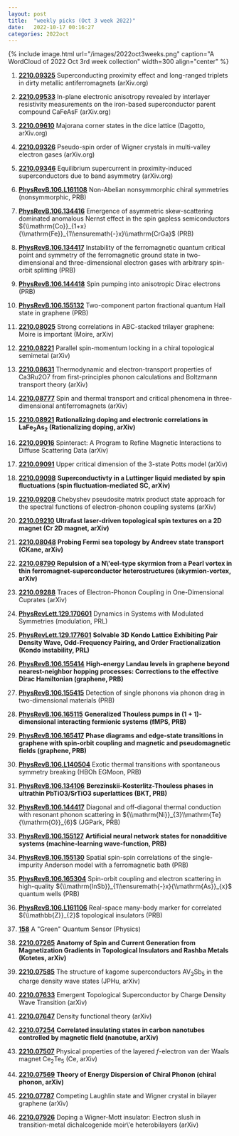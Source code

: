 ```yaml
---
layout: post
title:  "weekly picks (Oct 3 week 2022)"
date:   2022-10-17 00:16:27
categories: 2022oct
---
```


{% include image.html url="/images/2022oct3weeks.png" caption="A WordCloud of 2022 Oct 3rd week collection" width=300 align="center" %}



1. **[2210.09325](http://arxiv.org/abs/2210.09325)** Superconducting proximity effect and long-ranged triplets in dirty metallic antiferromagnets (arXiv.org)

1. **[2210.09533](http://arxiv.org/abs/2210.09533)** In-plane electronic anisotropy revealed by interlayer resistivity measurements on the iron-based superconductor parent compound CaFeAsF (arXiv.org)

1. **[2210.09610](http://arxiv.org/abs/2210.09610)** Majorana corner states in the dice lattice (Dagotto, arXiv.org)

1. **[2210.09326](http://arxiv.org/abs/2210.09326)** Pseudo-spin order of Wigner crystals in multi-valley electron gases (arXiv.org)

1. **[2210.09346](http://arxiv.org/abs/2210.09346)** Equilibrium supercurrent in proximity-induced superconductors due to band asymmetry (arXiv.org)

1. **[PhysRevB.106.L161108](https://link.aps.org/doi/10.1103/PhysRevB.106.L161108)** Non-Abelian nonsymmorphic chiral symmetries (nonsymmorphic, PRB)

1. **[PhysRevB.106.134416](https://link.aps.org/doi/10.1103/PhysRevB.106.134416)** Emergence of asymmetric skew-scattering dominated anomalous Nernst effect in the spin gapless semiconductors ${\\mathrm{Co}}_{1+x}{\\mathrm{Fe}}_{1\\ensuremath{-}x}\\mathrm{CrGa}$ (PRB)

1. **[PhysRevB.106.134417](https://link.aps.org/doi/10.1103/PhysRevB.106.134417)** Instability of the ferromagnetic quantum critical point and symmetry of the ferromagnetic ground state in two-dimensional and three-dimensional electron gases with arbitrary spin-orbit splitting (PRB)

1. **[PhysRevB.106.144418](https://link.aps.org/doi/10.1103/PhysRevB.106.144418)** Spin pumping into anisotropic Dirac electrons (PRB)

1. **[PhysRevB.106.155132](https://link.aps.org/doi/10.1103/PhysRevB.106.155132)** Two-component parton fractional quantum Hall state in graphene (PRB)



1. **[2210.08025](http://arxiv.org/abs/2210.08025)** Strong correlations in ABC-stacked trilayer graphene: Moire is important (Moire, arXiv)

1. **[2210.08221](http://arxiv.org/abs/2210.08221)** Parallel spin-momentum locking in a chiral topological semimetal (arXiv)

1. **[2210.08631](http://arxiv.org/abs/2210.08631)** Thermodynamic and electron-transport properties of Ca3Ru2O7 from first-principles phonon calculations and Boltzmann transport theory (arXiv)

1. **[2210.08777](http://arxiv.org/abs/2210.08777)** Spin and thermal transport and critical phenomena in three-dimensional antiferromagnets (arXiv)

1. **[2210.08921](http://arxiv.org/abs/2210.08921)** **Rationalizing doping and electronic correlations in LaFe$_2$As$_2$ (Rationalizing doping, arXiv)**

1. **[2210.09016](http://arxiv.org/abs/2210.09016)** Spinteract: A Program to Refine Magnetic Interactions to Diffuse Scattering Data (arXiv)

1. **[2210.09091](http://arxiv.org/abs/2210.09091)** Upper critical dimension of the 3-state Potts model (arXiv)

1. **[2210.09098](http://arxiv.org/abs/2210.09098)** **Superconductivty in a Luttinger liquid mediated by spin fluctuations (spin fluctuation-mediated SC, arXiv)**

1. **[2210.09208](http://arxiv.org/abs/2210.09208)** Chebyshev pseudosite matrix product state approach for the spectral functions of electron-phonon coupling systems (arXiv)

1. **[2210.09210](http://arxiv.org/abs/2210.09210)** **Ultrafast laser-driven topological spin textures on a 2D magnet (Cr 2D magnet, arXiv)**



1. **[2210.08048](http://arxiv.org/abs/2210.08048)** **Probing Fermi sea topology by Andreev state transport (CKane, arXiv)**

1. **[2210.08790](http://arxiv.org/abs/2210.08790)** **Repulsion of a N\\'eel-type skyrmion from a Pearl vortex in thin ferromagnet-superconductor heterostructures (skyrmion-vortex, arXiv)**

1. **[2210.09288](http://arxiv.org/abs/2210.09288)** Traces of Electron-Phonon Coupling in One-Dimensional Cuprates (arXiv)


1. **[PhysRevLett.129.170601](https://link.aps.org/doi/10.1103/PhysRevLett.129.170601)** Dynamics in Systems with Modulated Symmetries (modulation, PRL)

1. **[PhysRevLett.129.177601](https://link.aps.org/doi/10.1103/PhysRevLett.129.177601)** **Solvable 3D Kondo Lattice Exhibiting Pair Density Wave, Odd-Frequency Pairing, and Order Fractionalization (Kondo instability, PRL)**

1. **[PhysRevB.106.155414](https://link.aps.org/doi/10.1103/PhysRevB.106.155414)** **High-energy Landau levels in graphene beyond nearest-neighbor hopping processes: Corrections to the effective Dirac Hamiltonian (graphene, PRB)**

1. **[PhysRevB.106.155415](https://link.aps.org/doi/10.1103/PhysRevB.106.155415)** Detection of single phonons via phonon drag in two-dimensional materials (PRB)

1. **[PhysRevB.106.165115](https://link.aps.org/doi/10.1103/PhysRevB.106.165115)** **Generalized Thouless pumps in $(1+1)$-dimensional interacting fermionic systems (fMPS, PRB)**

1. **[PhysRevB.106.165417](https://link.aps.org/doi/10.1103/PhysRevB.106.165417)** **Phase diagrams and edge-state transitions in graphene with spin-orbit coupling and magnetic and pseudomagnetic fields (graphene, PRB)**

1. **[PhysRevB.106.L140504](https://link.aps.org/doi/10.1103/PhysRevB.106.L140504)** Exotic thermal transitions with spontaneous symmetry breaking (HBOh EGMoon, PRB)

1. **[PhysRevB.106.134106](https://link.aps.org/doi/10.1103/PhysRevB.106.134106)** **Berezinskii-Kosterlitz-Thouless phases in ultrathin PbTiO3/SrTiO3 superlattices (BKT, PRB)**

1. **[PhysRevB.106.144417](https://link.aps.org/doi/10.1103/PhysRevB.106.144417)** Diagonal and off-diagonal thermal conduction with resonant phonon scattering in ${\\mathrm{Ni}}_{3}\\mathrm{Te}{\\mathrm{O}}_{6}$ (JGPark, PRB)

1. **[PhysRevB.106.155127](https://link.aps.org/doi/10.1103/PhysRevB.106.155127)** **Artificial neural network states for nonadditive systems (machine-learning wave-function, PRB)**

1. **[PhysRevB.106.155130](https://link.aps.org/doi/10.1103/PhysRevB.106.155130)** Spatial spin-spin correlations of the single-impurity Anderson model with a ferromagnetic bath (PRB)

1. **[PhysRevB.106.165304](https://link.aps.org/doi/10.1103/PhysRevB.106.165304)** Spin-orbit coupling and electron scattering in high-quality ${\\mathrm{InSb}}_{1\\ensuremath{-}x}{\\mathrm{As}}_{x}$ quantum wells (PRB)

1. **[PhysRevB.106.L161106](https://link.aps.org/doi/10.1103/PhysRevB.106.L161106)** Real-space many-body marker for correlated ${\\mathbb{Z}}_{2}$ topological insulators (PRB)

1. **[158](https://physics.aps.org/articles/v15/158)** A "Green" Quantum Sensor (Physics)


1. **[2210.07265](http://arxiv.org/abs/2210.07265)** **Anatomy of Spin and Current Generation from Magnetization Gradients in Topological Insulators and Rashba Metals (Kotetes, arXiv)**

1. **[2210.07585](http://arxiv.org/abs/2210.07585)** The structure of kagome superconductors AV$_3$Sb$_5$ in the charge density wave states (JPHu, arXiv)

1. **[2210.07633](http://arxiv.org/abs/2210.07633)** Emergent Topological Superconductor by Charge Density Wave Transition (arXiv)

1. **[2210.07647](http://arxiv.org/abs/2210.07647)** Density functional theory (arXiv)

1. **[2210.07254](http://arxiv.org/abs/2210.07254)** **Correlated insulating states in carbon nanotubes controlled by magnetic field (nanotube, arXiv)**

1. **[2210.07507](http://arxiv.org/abs/2210.07507)** Physical properties of the layered $f$-electron van der Waals magnet Ce$_2$Te$_5$ (Ce, arXiv)

1. **[2210.07569](http://arxiv.org/abs/2210.07569)** **Theory of Energy Dispersion of Chiral Phonon (chiral phonon, arXiv)**

1. **[2210.07787](http://arxiv.org/abs/2210.07787)** Competing Laughlin state and Wigner crystal in bilayer graphene (arXiv)

1. **[2210.07926](http://arxiv.org/abs/2210.07926)** Doping a Wigner-Mott insulator: Electron slush in transition-metal dichalcogenide moir\\'e heterobilayers (arXiv)
